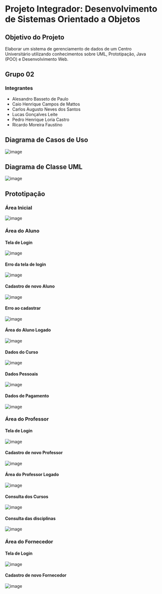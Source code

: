 # Projeto Integrador: Desenvolvimento de Sistemas Orientado a Objetos

## Objetivo do Projeto
Elaborar um sistema de gerenciamento de dados de um Centro Universitário utilizando conhecimentos sobre UML, Prototipação, Java (POO) e Desenvolvimento Web.

## Grupo 02
### Integrantes
- Alesandro Basseto de Paulo
- Caio Henrique Campos de Mattos
- Carlos Augusto Neves dos Santos
- Lucas Gonçalves Leite
- Pedro Henrique Loria Castro
- Ricardo Moreira Faustino

## Diagrama de Casos de Uso
![image](https://github.com/luc4sleite/senac-pi/assets/115735167/37a1fd74-80c9-4479-bd78-ae0dd80606c9)

## Diagrama de Classe UML
![image](https://github.com/luc4sleite/senac-pi/assets/115735167/e92e0cf9-37b2-4049-b063-d932eeaea6a7)


## Prototipação
### Área Inicial
![image](https://github.com/luc4sleite/senac-pi/assets/115735167/683a3b69-27f1-493e-86b9-712367c3abc8)

### Área do Aluno
#### Tela de Login
![image](https://github.com/luc4sleite/senac-pi/assets/115735167/92c84de6-b261-481d-bfa4-8106336ac78b)

#### Erro da tela de login
![image](https://github.com/luc4sleite/senac-pi/assets/115735167/73388956-bfc8-44fc-8ff8-01bb3f7f85cc)

#### Cadastro de novo Aluno
![image](https://github.com/luc4sleite/senac-pi/assets/115735167/38f99d0a-db35-4fe2-916c-15e83d598f46)

#### Erro ao cadastrar
![image](https://github.com/luc4sleite/senac-pi/assets/115735167/10419f53-2a1e-4e71-b647-11c760ac3229)

#### Área do Aluno Logado
![image](https://github.com/luc4sleite/senac-pi/assets/115735167/0bb16f69-62d4-47c3-9be9-a82030bffc1b)

#### Dados do Curso
![image](https://github.com/luc4sleite/senac-pi/assets/115735167/e9c1966a-4c0a-45d6-b163-583c0682fe5f)

#### Dados Pessoais
![image](https://github.com/luc4sleite/senac-pi/assets/115735167/bbbe29f3-6e9e-4d14-8362-3ef96ad89cf7)

#### Dados de Pagamento
![image](https://github.com/luc4sleite/senac-pi/assets/115735167/d55eea66-39a8-4e9e-8d69-f0ce25da0ac8)

### Área do Professor
#### Tela de Login
![image](https://github.com/luc4sleite/senac-pi/assets/115735167/a5d99358-f0f8-44f7-b8c1-95263b339ddf)

#### Cadastro de novo Professor
![image](https://github.com/luc4sleite/senac-pi/assets/115735167/c3c62458-174b-43b9-959e-e14e09e5ee3d)

#### Área do Professor Logado
![image](https://github.com/luc4sleite/senac-pi/assets/115735167/2c4a67ae-8ce1-45ee-9b84-e97793215845)

#### Consulta dos Cursos
![image](https://github.com/luc4sleite/senac-pi/assets/115735167/a4e589e2-8663-4bc1-8659-73d1799063b3)

#### Consulta das disciplinas
![image](https://github.com/luc4sleite/senac-pi/assets/115735167/c8a938b8-9b64-45eb-972e-6cb20287686e)

### Área do Fornecedor
#### Tela de Login
![image](https://github.com/luc4sleite/senac-pi/assets/115735167/6d4cb0f9-9bbe-45f6-8c43-bb7eb5886b26)

#### Cadastro de novo Fornecedor
![image](https://github.com/luc4sleite/senac-pi/assets/115735167/2234c83e-3144-4167-b2b8-7341cc99713e)



